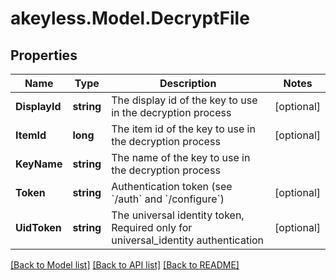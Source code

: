 # akeyless.Model.DecryptFile

## Properties

Name | Type | Description | Notes
------------ | ------------- | ------------- | -------------
**DisplayId** | **string** | The display id of the key to use in the decryption process | [optional] 
**ItemId** | **long** | The item id of the key to use in the decryption process | [optional] 
**KeyName** | **string** | The name of the key to use in the decryption process | 
**Token** | **string** | Authentication token (see &#x60;/auth&#x60; and &#x60;/configure&#x60;) | [optional] 
**UidToken** | **string** | The universal identity token, Required only for universal_identity authentication | [optional] 

[[Back to Model list]](../README.md#documentation-for-models) [[Back to API list]](../README.md#documentation-for-api-endpoints) [[Back to README]](../README.md)

